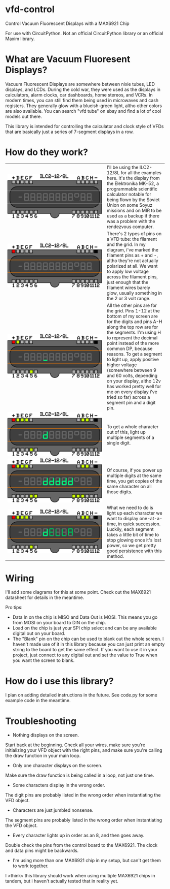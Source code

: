# vfd-control
Control Vacuum Fluorescent Displays with a MAX6921 Chip

For use with CircuitPython. Not an official CircuitPython library or an official Maxim library.

# What are Vacuum Fluoresent Displays?
Vacuum Fluorescent Displays are somewhere between nixie tubes, LED displays, and LCDs. During the cold war, they were used as the displays in calculators, alarm clocks, car dashboards, home stereos, and VCRs. In modern times, you can still find them being used in microwaves and cash registers. They generally glow with a blueish-green light, altho other colors are also available. You can search "vfd tube" on ebay and find a lot of cool models out there.

This library is intended for controlling the calculator and clock style of VFDs that are basically just a series of 7-segment displays in a row.

# How do they work?

<table>
<tr><td width="300" align="center"><img src="diagrams/00.png" width="300" alt="ILC2-12/8L Powered Off"></td><td>I'll be using the ILC2-12/8L for all the examples here. It's the display from the Elektronika MK-52, a programmable scientific calculator notable for being flown by the Soviet Union on some Soyuz missions and on MIR to be used as a backup if there was a problem with the rendezvous computer.</td></tr>
<tr><td width="300" align="center"><img src="diagrams/01.png" width="300" alt="Glowing Filaments"></td><td>There's 2 types of pins on a VFD tube: the filament and the grid. In my diagram, i've marked the filament pins as + and -, altho they're not actually polarized at all. We want to apply low voltage across the filament pins, just enough that the filament wires barely glow, usually something in the 2 or 3 volt range.</td></tr>
<tr><td width="300" align="center"><img src="diagrams/02.png" width="300" alt="A Single Lit up Segment"></td><td>All the other pins are for the grid. Pins 1-12 at the bottom of my screen are for the digits and pins A-H along the top row are for the segments. I'm using H to represent the decimal point instead of the more common DP, because reasons. To get a segment to light up, apply positive higher voltage (somewhere between 9 and 60 volts, depending on your display, altho 12v has worked pretty well for me on every display i've tried so far) across a segment pin and a digit pin.</td></tr>
<tr><td width="300" align="center"><img src="diagrams/03.png" width="300" alt="A Single Lit up Character"></td><td>To get a whole character out of this, light up multiple segments of a single digit.</td></tr>
<tr><td width="300" align="center"><img src="diagrams/04.png" width="300" alt="ddddd"></td><td>Of course, if you power up multiple digits at the same time, you get copies of the same character on all those digits.</td></tr>
<tr><td width="300" align="center"><img src="diagrams/05.gif" width="300" alt="Look! I wrote my name!"></td><td>What we need to do is light up each character we want to display one-at-a-time, in quick succession. Luckily, each segment takes a little bit of time to stop glowing once it's lost power, so we get pretty good persistence with this method.</td></tr></table>

# Wiring
I'll add some diagrams for this at some point. Check out the MAX6921 datasheet for details in the meantime.

Pro tips: 
 * Data In on the chip is MISO and Data Out is MOSI. This means you go from MOSI on your board to DIN on the chip.
 * Load on the chip is just your SPI chip select and can be any available digital out on your board.
 * The "Blank" pin on the chip can be used to blank out the whole screen. I haven't made use of it in this library because you can just print an empty string to the board to get the same effect. If you want to use it in your project, just connect to any digital out and set the value to True when you want the screen to blank.

# How do i use this library?
I plan on adding detailed instructions in the future. See code.py for some example code in the meantime.

# Troubleshooting
 * Nothing displays on the screen.
 
Start back at the beginning. Check all your wires, make sure you're initializing your VFD object with the right pins, and make sure you're calling the draw function in your main loop.
 
 * Only one character displays on the screen.
 
Make sure the draw function is being called in a loop, not just one time.
 
 * Some characters display in the wrong order.
 
The digit pins are probably listed in the wrong order when instantiating the VFD object.
 
 * Characters are just jumbled nonsense.
 
The segment pins are probably listed in the wrong order when instantiating the VFD object.
 
 * Every character lights up in order as an 8, and then goes away.
 
Double check the pins from the control board to the MAX6921. The clock and data pins might be backwards.

 * I'm using more than one MAX6921 chip in my setup, but can't get them to work together.

I >think< this library should work when using multiple MAX6921 chips in tandem, but i haven't actually tested that in reality yet.
